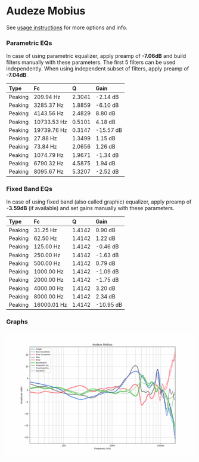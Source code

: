 # Audeze Mobius
See [usage instructions](https://github.com/jaakkopasanen/AutoEq#usage) for more options and info.

### Parametric EQs
In case of using parametric equalizer, apply preamp of **-7.06dB** and build filters manually
with these parameters. The first 5 filters can be used independently.
When using independent subset of filters, apply preamp of **-7.04dB**.

| Type    | Fc          |      Q | Gain      |
|:--------|:------------|:-------|:----------|
| Peaking | 209.94 Hz   | 2.3041 | -2.14 dB  |
| Peaking | 3285.37 Hz  | 1.8859 | -6.10 dB  |
| Peaking | 4143.56 Hz  | 2.4829 | 8.80 dB   |
| Peaking | 10733.53 Hz | 0.5101 | 4.18 dB   |
| Peaking | 19739.76 Hz | 0.3147 | -15.57 dB |
| Peaking | 27.88 Hz    | 1.3499 | 1.15 dB   |
| Peaking | 73.84 Hz    | 2.0656 | 1.26 dB   |
| Peaking | 1074.79 Hz  | 1.9671 | -1.34 dB  |
| Peaking | 6790.32 Hz  | 4.5875 | 1.94 dB   |
| Peaking | 8095.67 Hz  | 5.3207 | -2.52 dB  |

### Fixed Band EQs
In case of using fixed band (also called graphic) equalizer, apply preamp of **-3.59dB**
(if available) and set gains manually with these parameters.

| Type    | Fc          |      Q | Gain      |
|:--------|:------------|:-------|:----------|
| Peaking | 31.25 Hz    | 1.4142 | 0.90 dB   |
| Peaking | 62.50 Hz    | 1.4142 | 1.22 dB   |
| Peaking | 125.00 Hz   | 1.4142 | -0.46 dB  |
| Peaking | 250.00 Hz   | 1.4142 | -1.63 dB  |
| Peaking | 500.00 Hz   | 1.4142 | 0.79 dB   |
| Peaking | 1000.00 Hz  | 1.4142 | -1.09 dB  |
| Peaking | 2000.00 Hz  | 1.4142 | -1.75 dB  |
| Peaking | 4000.00 Hz  | 1.4142 | 3.20 dB   |
| Peaking | 8000.00 Hz  | 1.4142 | 2.34 dB   |
| Peaking | 16000.01 Hz | 1.4142 | -10.95 dB |

### Graphs
![](./Audeze%20Mobius.png)